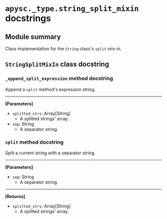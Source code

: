 # `apysc._type.string_split_mixin` docstrings

## Module summary

Class implementation for the `String` class's `split` mix-in.

## `StringSplitMixIn` class docstring

### `_append_split_expression` method docstring

Append a `split` method's expression string.<hr>

**[Parameters]**

- `splitted_strs`: Array[String]
  - A splitted strings' array.
- `sep`: String
  - A separator string.

### `split` method docstring

Split a current string with a separator string.<hr>

**[Parameters]**

- `sep`: String
  - A separator string.

<hr>

**[Returns]**

- `splitted_strs`: Array[String]
  - A splitted strings' array.